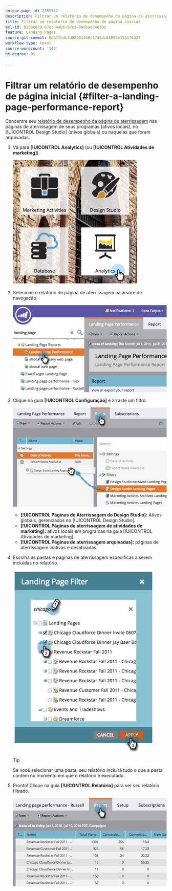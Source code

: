 ```yaml
---
unique-page-id: 2359742
description: Filtrar um relatório de desempenho da página de aterrissagem - Documentação do Marketo - Documentação do produto
title: Filtrar um relatório de desempenho de página inicial
exl-id: 825bcdc9-67cc-4a06-b7c3-8a95ad74e30c
feature: Landing Pages
source-git-commit: 0d37fbdb7d08901458c1744dc68893e155176327
workflow-type: tm+mt
source-wordcount: '147'
ht-degree: 0%

---
```


# Filtrar um relatório de desempenho de página inicial {#filter-a-landing-page-performance-report}

Concentre seu [relatório de desempenho da página de aterrissagem](/help/marketo/product-docs/demand-generation/landing-pages/understanding-landing-pages/landing-page-performance-report.md) nas páginas de aterrissagem de seus programas (ativos locais), no [!UICONTROL Design Studio] (ativos globais) ou naquelas que foram arquivadas.

1. Vá para **[!UICONTROL Analytics]** (ou **[!UICONTROL Atividades de marketing]**).

   ![](assets/analyticstile.png)

1. Selecione o relatório de página de aterrissagem na árvore de navegação.

   ![](assets/image2014-9-18-15-3a46-3a6.png)

1. Clique na guia **[!UICONTROL Configuração]** e arraste um filtro.

   ![](assets/image2014-9-18-15-3a46-3a16.png)

   * **[!UICONTROL Páginas de Aterrissagem do Design Studio]:** Ativos globais, gerenciados no [!UICONTROL Design Studio].
   * **[!UICONTROL Páginas de aterrissagem de atividades de marketing]:** ativos locais em programas na guia [!UICONTROL Atividades de marketing].
   * **[!UICONTROL Páginas de aterrissagem arquivadas]:** páginas de aterrissagem inativas e desativadas.

1. Escolha as pastas e páginas de aterrissagem específicas a serem incluídas no relatório.

   ![](assets/image2014-9-18-15-3a46-3a47.png)

   >[!TIP]
   >
   >Se você selecionar uma pasta, seu relatório incluirá tudo o que a pasta contém no momento em que o relatório é executado.

1. Pronto! Clique na guia **[!UICONTROL Relatório]** para ver seu relatório filtrado.

   ![](assets/image2014-9-18-15-3a47-3a21.png)
